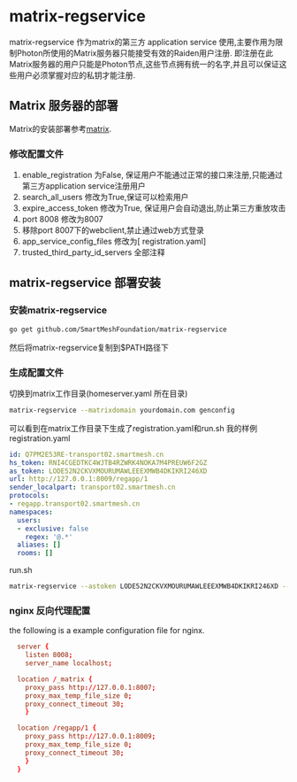 # matrix-regservice
matrix-regservice 作为matrix的第三方 application service 使用,主要作用为限制Photon所使用的Matrix服务器只能接受有效的Raiden用户注册.
即注册在此Matrix服务器的用户只能是Photon节点,这些节点拥有统一的名字,并且可以保证这些用户必须掌握对应的私钥才能注册.


## Matrix 服务器的部署
Matrix的安装部署参考[matrix](https://github.com/matrix-org/synapse).

### 修改配置文件

1. enable_registration 为False, 保证用户不能通过正常的接口来注册,只能通过第三方application service注册用户
2. search_all_users 修改为True,保证可以检索用户
3. expire_access_token 修改为True, 保证用户会自动退出,防止第三方重放攻击
4. port 8008 修改为8007
5. 移除port 8007下的webclient,禁止通过web方式登录
6. app_service_config_files 修改为[ registration.yaml]
7. trusted_third_party_id_servers 全部注释

## matrix-regservice 部署安装

### 安装matrix-regservice
```bash
go get github.com/SmartMeshFoundation/matrix-regservice
```
然后将matrix-regservice复制到$PATH路径下

### 生成配置文件
切换到matrix工作目录(homeserver.yaml 所在目录)
```bash
matrix-regservice --matrixdomain yourdomain.com genconfig
```
可以看到在matrix工作目录下生成了registration.yaml和run.sh
我的样例
registration.yaml
```yaml
id: Q7PM2E53RE-transport02.smartmesh.cn
hs_token: RNI4CGEDTKC4WJTB4RZWRK4NOKA7M4PREUW6F2GZ
as_token: LODE52N2CKVXMOURUMAWLEEEXMWB4DKIKRI246XD
url: http://127.0.0.1:8009/regapp/1
sender_localpart: transport02.smartmesh.cn
protocols:
- regapp.transport02.smartmesh.cn
namespaces:
  users:
  - exclusive: false
    regex: '@.*'
  aliases: []
  rooms: []
```
run.sh
```bash
matrix-regservice --astoken LODE52N2CKVXMOURUMAWLEEEXMWB4DKIKRI246XD --hstoken RNI4CGEDTKC4WJTB4RZWRK4NOKA7M4PREUW6F2GZ --matrixurl http://127.0.0.1:8008/_matrix/client/api/v1/createUser --host 127.0.0.1 --port 8009 --datapath .matrix --matrixdomain transport02.smartmesh.cn --verbosity 5
```

### nginx 反向代理配置
the following is a example configuration file for nginx.
```conf
  server {
    listen 8008;
    server_name localhost;

  location /_matrix {
    proxy_pass http://127.0.0.1:8007;
    proxy_max_temp_file_size 0;
    proxy_connect_timeout 30;
    }

  location /regapp/1 {
    proxy_pass http://127.0.0.1:8009;
    proxy_max_temp_file_size 0;
    proxy_connect_timeout 30;
    }
  }
```
